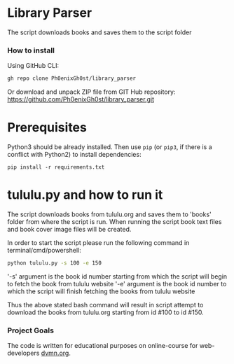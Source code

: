 # Library Parser
The script downloads books and saves them to the script folder

### How to install
Using GitHub CLI:
```bash
gh repo clone Ph0enixGh0st/library_parser
```
Or download and unpack ZIP file from GIT Hub repository: https://github.com/Ph0enixGh0st/library_parser.git

# Prerequisites
Python3 should be already installed. 
Then use `pip` (or `pip3`, if there is a conflict with Python2) to install dependencies:
```
pip install -r requirements.txt
```

# tululu.py and how to run it
The script downloads books from tululu.org and saves them to 'books' folder from where the script is run.
When running the script book text files and book cover image files will be created.

In order to start the script please run the following command in terminal/cmd/powershell:

```bash
python tululu.py -s 100 -e 150
```
'-s' argument is the book id number starting from which the script will begin to fetch the book from tululu website
'-e' argument is the book id number to which the script will finish fetching the books from tululu website

Thus the above stated bash command will result in script attempt to download the books from tululu.org starting from id #100 to id #150.

### Project Goals

The code is written for educational purposes on online-course for web-developers [dvmn.org](https://dvmn.org/).
